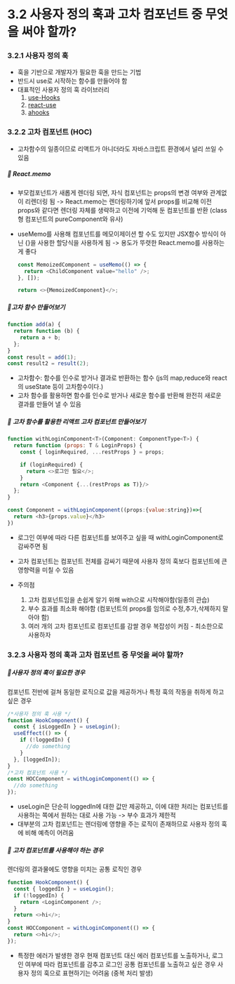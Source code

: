 # 3.2 사용자 정의 훅과 고차 컴포넌트 중 무엇을 써야 할까?

### 3.2.1 사용자 정의 훅

- 훅을 기반으로 개발자가 필요한 훅을 만드는 기법
- 반드시 use로 시작하는 함수를 만들어야 함
- 대표적인 사용자 정의 훅 라이브러리
  1. [use-Hooks](https://usehooks.com/)
  2. [react-use](https://github.com/streamich/react-use)
  3. [ahooks](https://ahooks.js.org/)

### 3.2.2 고차 컴포넌트 (HOC)

- 고차함수의 일종이므로 리액트가 아니더라도 자바스크립트 환경에서 널리 쓰일 수 있음

##### 🔷 React.memo

- 부모컴포넌트가 새롭게 렌더링 되면, 자식 컴포넌트는 props의 변경 여부와 관계없이 리렌더링 됨 -> React.memo는 렌더링하기에 앞서 props를 비교해 이전 props와 같다면 렌더링 자체를 생략하고 이전에 기억해 둔 컴포넌트를 반환 (class형 컴포넌트의 pureComponent와 유사)
- useMemo를 사용해 컴포넌트를 메모이제이션 할 수도 있지만 JSX함수 방식이 아닌 {}을 사용한 할당식을 사용하게 됨 -> 용도가 뚜렷한 React.memo를 사용하는 게 좋다

  ```javascript
  const MemoizedComponent = useMemo(() => {
    return <ChildComponent value="hello" />;
  }, []);

  return <>{MemoizedComponent}</>;
  ```

##### 🔷고차 함수 만들어보기

```javascript
function add(a) {
  return function (b) {
    return a + b;
  };
}
const result = add(1);
const result2 = result(2);
```

- 고차함수: 함수를 인수로 받거나 결과로 반환하는 함수 (js의 map,reduce와 react의 useState 등이 고차함수이다.)
- 고차 함수를 활용하면 함수를 인수로 받거나 새로운 함수를 반환해 완전히 새로운 결과를 만들어 낼 수 있음

##### 🔷 고차 함수를 활용한 리액트 고차 컴포넌트 만들어보기

```javascript
function withLoginComponent<T>(Component: ComponentType<T>) {
  return function (props: T & LoginProps) {
    const { loginRequired, ...restProps } = props;

    if (loginRequired) {
      return <>로그인 필요</>;
    }
    return <Component {...(restProps as T)}/>
  };
}

const Component = withLoginComponent((props:{value:string})=>{
  return <h3>{props.value}</h3>
})
```

- 로그인 여부에 따라 다른 컴포넌트를 보여주고 싶을 때 withLoginComponent로 감싸주면 됨
- 고차 컴포넌트는 컴포넌트 전체를 감싸기 때문에 사용자 정의 훅보다 컴포넌트에 큰 영향력을 미칠 수 있음
- 주의점

  1. 고차 컴포넌트임을 손쉽게 알기 위해 with으로 시작해야함(일종의 관습)
  2. 부수 효과를 최소화 해야함 (컴포넌트의 props를 임의로 수정,추가,삭제하지 말아야 함)
  3. 여러 개의 고차 컴포넌트로 컴포넌트를 감쌀 경우 복잡성이 커짐 - 최소한으로 사용하자

### 3.2.3 사용자 정의 훅과 고차 컴포넌트 중 무엇을 써야 할까?

##### 🔷사용자 정의 훅이 필요한 경우

컴포넌트 전반에 걸쳐 동일한 로직으로 값을 제공하거나 특정 훅의 작동을 취하게 하고 싶은 경우

```javascript
/*사용자 정의 훅 사용 */
function HookComponent() {
  const { isLoggedIn } = useLogin();
  useEffect(() => {
    if (!loggedIn) {
      //do something
    }
  }, [loggedIn]);
}
/*고차 컴포넌트 사용 */
const HOCComponent = withLoginComponent(() => {
  //do something
});
```

- useLogin은 단순히 loggedIn에 대한 값만 제공하고, 이에 대한 처리는 컴포넌트를 사용하는 쪽에서 원하는 대로 사용 가능 -> 부수 효과가 제한적
- 대부분의 고차 컴포넌트는 렌더링에 영향을 주는 로직이 존재하므로 사용자 정의 훅에 비해 예측이 어려움

##### 🔷 고차 컴포넌트를 사용해야 하는 경우

렌더링의 결과물에도 영향을 미치는 공통 로직인 경우

```javascript
function HookComponent() {
  const { loggedIn } = useLogin();
  if (!loggedIn) {
    return <LoginComponent />;
  }
  return <>hi</>;
}
const HOCComponent = withLoginComponent(() => {
  return <>hi</>;
});
```

- 특정한 에러가 발생한 경우 현재 컴포넌트 대신 에러 컴포넌트를 노출하거나, 로그인 여부에 따라 컴포넌트를 감추고 로그인 공통 컴포넌트를 노출하고 싶은 경우 사용자 정의 훅으로 표현하기는 어려움 (중복 처리 발생)
